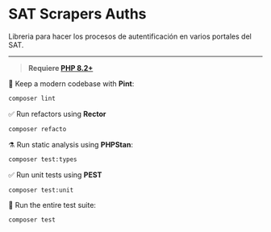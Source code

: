 # SAT Scrapers Auths

Libreria para hacer los procesos de autentificación en varios portales del SAT.

------
> **Requiere [PHP 8.2+](https://php.net/releases/)**

🧹 Keep a modern codebase with **Pint**:

```bash
composer lint
```

✅ Run refactors using **Rector**

```bash
composer refacto
```

⚗️ Run static analysis using **PHPStan**:

```bash
composer test:types
```

✅ Run unit tests using **PEST**

```bash
composer test:unit
```

🚀 Run the entire test suite:

```bash
composer test
```
